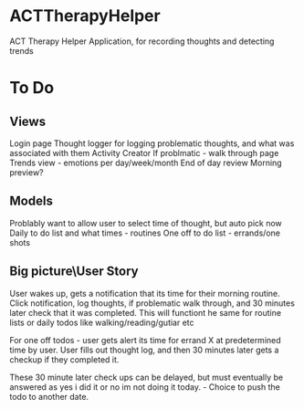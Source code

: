 # ACTTherapyHelper
ACT Therapy Helper Application, for recording thoughts and detecting trends

# To Do
## Views
Login page
Thought logger for logging problematic thoughts, and what was associated with them
Activity Creator
If problmatic - walk through page
Trends view - emotions per day/week/month
End of day review
Morning preview?

## Models
Problably want to allow user to select time of thought, but auto pick now
Daily to do list and what times - routines
One off to do list - errands/one shots

## Big picture\User Story
User wakes up, gets a notification that its time for their
morning routine.  Click notification, log thoughts, if problematic walk through, and 30 minutes  later check that
it was completed.  This will functiont he same for routine lists
or daily todos like walking/reading/gutiar etc

For one off todos - user gets alert its time for errand X at
predetermined time by user.  User fills out thought log, and then 30 minutes later gets a checkup if they completed it.

These 30 minute later check ups can be delayed, but must eventually be answered as yes i did it or no im not doing it today. - Choice to push the todo to another date.
